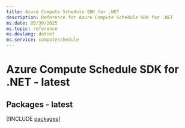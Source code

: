 ```yaml
---
title: Azure Compute Schedule SDK for .NET
description: Reference for Azure Compute Schedule SDK for .NET
ms.date: 05/30/2025
ms.topic: reference
ms.devlang: dotnet
ms.service: computeschedule
---
```

# Azure Compute Schedule SDK for .NET - latest
## Packages - latest
[!INCLUDE [packages](compute-schedule-index.md)]